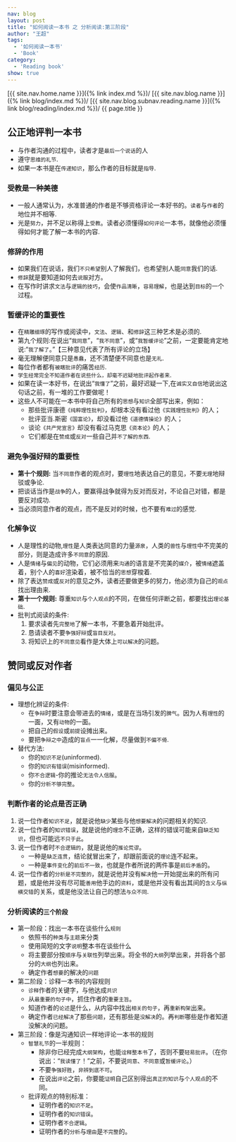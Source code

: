 ```yaml
---
nav: blog
layout: post
title: "如何阅读一本书 之 分析阅读:第三阶段"
author: "王超"
tags:
  - '如何阅读一本书'
  - 'Book'
category:
  - 'Reading book'
show: true
---
```


[{{ site.nav.home.name }}]({% link index.md %})/
[{{ site.nav.blog.name }}]({% link blog/index.md %})/
[{{ site.nav.blog.subnav.reading.name }}]({% link blog/reading/index.md %})/
{{ page.title }}

## 公正地评判一本书

* 与作者沟通的过程中，读者才是`最后一个说话`的人
* 遵守`思维的礼节`.
* 如果一本书是在`传递知识`，那么作者的目标就是`指导`.

### 受教是一种美德
* 一般人通常认为，水准普通的作者是不够资格评论一本好书的。`读者`与`作者`的地位并不相等.
* 光是`努力`，并不足以称得上`受教`。读者必须懂得`如何评论`一本书，就像他必须懂得如何才能了解一本书的内容.

### 修辞的作用
* 如果我们在说话，我们`不只希望`别人了解我们，也希望别人能`同意`我们的话.
* `修辞`就是要知道如何去`说服`对方。
* 在写作时讲求`文法`与`逻辑的技巧`，会使`作品清晰`，`容易理解`，也是达到`目标`的一个过程。

### 暂缓评论的重要性
* 在`精雕细琢`的写作或阅读中，`文法`、`逻辑`、和`修辞`这三种艺术是必须的.
* 第九个规则:在说出“`我同意`”，“`我不同意`”，或“`我暂缓评论`”之前，一定要能肯定地说:“`我了解了`。”【三种意见代表了所有评论的立场】
* 毫无理解便同意只是`愚蠢`，还不清楚便不同意也是`无礼`.
* 每位作者都有`被瞎批评`的痛苦`经历`.
* `学生经常完全不知道作者在说些什么，却毫不迟疑地批评起作者来`.
* 如果在读一本好书，在说出“`我懂了`”之前，最好迟疑一下,在`诚实又自信`地说出这句话之前，有一堆的工作要做呢！
* 这些人不可能在一本书中将自己所有的`思想`与`知识`全部写出来，例如：
    * 那些批评康德`《纯粹理性批判》`，却根本没有看过他`《实践理性批判》`的人；
    * 批评亚当.斯密`《国富论》`，却没看过他`《道德情操论》`的人；
    * 谈论`《共产党宣言》`却没有看过马克思`《资本论》`的人；
    * 它们都是在`赞成`或`反对`一些自己并`不了解的东西`.

### 避免争强好辩的重要性
* __第十个规则:__ 当`不同意`作者的观点时，要`理性`地表达自己的意见，不要`无理`地辩驳或争论.
* 把谈话当作是`战争`的人，要赢得战争就得为反对而反对，不论自己对错，都是要反对成功.
* 当必须同意作者的观点，而不是反对的时候，也不要有`难过`的感觉.

### 化解争议
* 人是理性的动物,`理性`是人类表达同意的力量`源泉`，人类的`兽性`与`理性`中不完美的部分，则是造成许多`不同意`的原因.
* 人是`情绪`与`偏见`的动物，它们必须用来`沟通`的语言是不完美的`媒介`，被`情绪`遮盖着，别个人的`喜好`渲染着，被不恰当的`思想`穿梭着.
* 除了表达`赞成`或`反对`的意见之外，读者还要做更多的努力，他必须为自己的`观点`找出理由来.
* __第十一个规则:__ 尊重`知识`与`个人观点`的不同，在做任何评断之前，都要找出`理论基础`.
* 批判式阅读的条件:
    1. 要求读者先`完整地`了解一本书，不要急着开始批评。
    2. 恳请读者不要`争强好辩`或`盲目反对`。
    3. 将知识上的`不同意见`看作是大体上`可以解决`的问题。

## 赞同或反对作者

### 偏见与公正

* 理想化辨证的条件:
    * 在`争辩`时要注意会带进去的`情绪`，或是在当场引发的`脾气`。因为人有`理性`的一面，又有`动物`的一面。
    * 把自己的`假设`或`前提`设摊出来。
    * 要把`争辩之中`造成的`盲点`一一化解，尽量做到`不偏不倚`.
* 替代方法:
    * 你的`知识不足`(uninformed).
    * 你的`知识有错误`(misinformed).
    * 你`不合逻辑`-你的推论`无法令人信服`。
    * 你的`分析不够完整`。

### 判断作者的论点是否正确
1. 说一位作者`知识不足`，就是说他`缺少`某些与他`想要解决`的问题相关的知识.
2. 说一位作者的`知识错误`，就是说他的`理念`不正确，这样的错误可能来自`缺乏知识`，但也可能远`不只于此`。
3. 说一位作者时`不合逻辑的`，就是说他的`推论荒谬`。
    * 一种是`缺乏连贯`，结论就冒出来了，却跟前面说的`理论`连不起来。
    * 一种是`事件变化`的`前后不一致`，也就是作者所说的两件事是`前后矛盾`的。
4. 说一位作者的`分析是不完整的`，就是说他并没有`解决`他一开始提出来的所有问题，或是他并没有尽可能`善用`他手边的`资料`，或是他并没有看出其间的`含义`与`纵横交错`的关系，或是他没法让自己的想法`与众不同`.

### 分析阅读的`三个阶段` 
* 第一阶段：找出一本书在谈些什么`规则`
    * 依照书的`种类`与`主题`来分类
    * 使用简短的文字`说明`整本书在谈些什么
    * 将主要部分按`顺序`与`关联性`列举出来。将全书的`大纲`列举出来，并将各个部分的`大纲`也列出来。
    * 确定作者`想要`的解决的`问题`
* 第二阶段：诊释一本书的内容规则
    * `诊释`作者的关键字，与他达成`共识`
    * 从`最重要的句子中`，抓住作者的`重要主旨`。
    * 知道作者的`论述`是什么，从内容中找出`相关的句子`，再`重新构架`出来。
    * 确定作者`已经解决`了那些`问题`，还有那些是`没解决`的。再`判断`哪些是作者知道没解决的问题。
* 第三阶段：像是沟通知识一样地评论一本书的规则
    * `智慧礼节`的一半规则：
        * 除非你已经完成`大纲架构`，也能`诠释整本书`了，否则不要`轻易批评`。（在你说出：“`我读懂了`！”之前，不要说`同意`、`不同意`或`暂缓评论`。）
        * 不要`争强好胜`，`非辨到底不可`。
        * 在说出`评论`之前，你要能`证明`自己区别得出`真正的知识`与`个人观点`的不同。
    * 批评观点的特别标准：
        * 证明作者的`知识不足`。
        * 证明作者的`知识错误`。
        * 证明作者`不合逻辑`。
        * 证明作者的`分析`与`理由`是`不完整`的。




